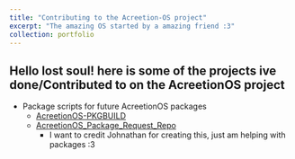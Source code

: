 ```yaml
---
title: "Contributing to the Acreetion-OS project"
excerpt: "The amazing OS started by a amazing friend :3"
collection: portfolio
---
```


## Hello lost soul! here is some of the projects ive done/Contributed to on the AcreetionOS project

- Package scripts for future AcreetionOS packages 
    - [AcreetionOS-PKGBUILD](https://github.com/AcreetionOS-Linux/Acreetion-PKGBUILDs)
    - [AcreetionOS_Package_Request_Repo](https://github.com/AcreetionOS-Linux/AcreetionOS_Package_Request_Repo)
        - I want to credit Johnathan for creating this, just am helping with packages :3


